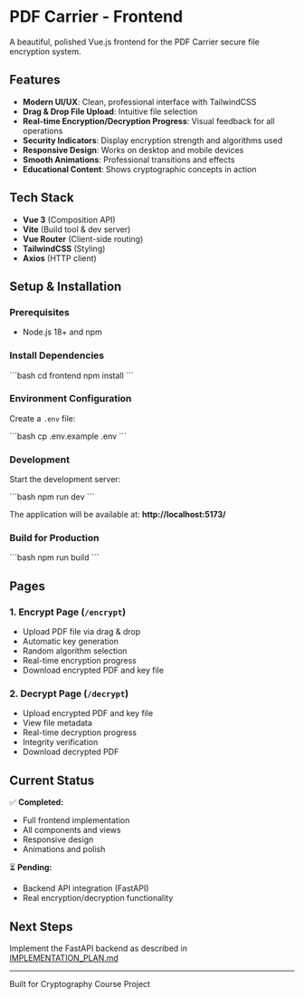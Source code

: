 # PDF Carrier - Frontend

A beautiful, polished Vue.js frontend for the PDF Carrier secure file encryption system.

## Features

- **Modern UI/UX**: Clean, professional interface with TailwindCSS
- **Drag & Drop File Upload**: Intuitive file selection
- **Real-time Encryption/Decryption Progress**: Visual feedback for all operations
- **Security Indicators**: Display encryption strength and algorithms used
- **Responsive Design**: Works on desktop and mobile devices
- **Smooth Animations**: Professional transitions and effects
- **Educational Content**: Shows cryptographic concepts in action

## Tech Stack

- **Vue 3** (Composition API)
- **Vite** (Build tool & dev server)
- **Vue Router** (Client-side routing)
- **TailwindCSS** (Styling)
- **Axios** (HTTP client)

## Setup & Installation

### Prerequisites

- Node.js 18+ and npm

### Install Dependencies

\`\`\`bash
cd frontend
npm install
\`\`\`

### Environment Configuration

Create a `.env` file:

\`\`\`bash
cp .env.example .env
\`\`\`

### Development

Start the development server:

\`\`\`bash
npm run dev
\`\`\`

The application will be available at: **http://localhost:5173/**

### Build for Production

\`\`\`bash
npm run build
\`\`\`

## Pages

### 1. Encrypt Page (`/encrypt`)
- Upload PDF file via drag & drop
- Automatic key generation
- Random algorithm selection
- Real-time encryption progress
- Download encrypted PDF and key file

### 2. Decrypt Page (`/decrypt`)
- Upload encrypted PDF and key file
- View file metadata
- Real-time decryption progress
- Integrity verification
- Download decrypted PDF

## Current Status

✅ **Completed:**
- Full frontend implementation
- All components and views
- Responsive design
- Animations and polish

⏳ **Pending:**
- Backend API integration (FastAPI)
- Real encryption/decryption functionality

## Next Steps

Implement the FastAPI backend as described in [IMPLEMENTATION_PLAN.md](../IMPLEMENTATION_PLAN.md)

---

Built for Cryptography Course Project
